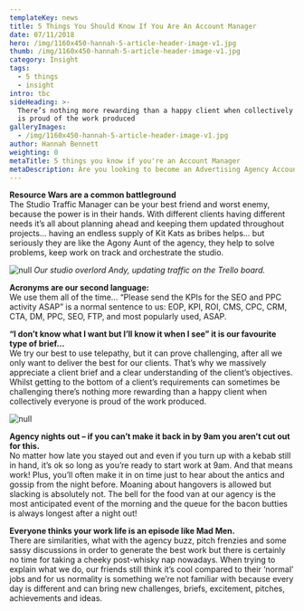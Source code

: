 ```yaml
---
templateKey: news
title: 5 Things You Should Know If You Are An Account Manager
date: 07/11/2018
hero: /img/1160x450-hannah-5-article-header-image-v1.jpg
thumb: /img/1160x450-hannah-5-article-header-image-v1.jpg
category: Insight
tags:
  - 5 things
  - insight
intro: tbc
sideHeading: >-
  There’s nothing more rewarding than a happy client when collectively everyone
  is proud of the work produced
galleryImages:
  - /img/1160x450-hannah-5-article-header-image-v1.jpg
author: Hannah Bennett
weighting: 0
metaTitle: 5 things you know if you're an Account Manager
metaDescription: Are you looking to become an Advertising Agency Account Manager? There are 5 key things you need to know...
---
```


**Resource Wars are a common battleground**\
The Studio Traffic Manager can be your best friend and worst enemy, because the power is in their hands. With different clients having different needs it’s all about planning ahead and keeping them updated throughout projects… having an endless supply of Kit Kats as bribes helps… but seriously they are like the Agony Aunt of the agency, they help to solve problems, keep work on track and orchestrate the studio.

![null](/img/1366x532-hannah-5-mid-article-image-a-v1.jpg)
_Our studio overlord Andy, updating traffic on the Trello board._

**Acronyms are our second language:**\
We use them all of the time… “Please send the KPIs for the SEO and PPC activity ASAP” is a normal sentence to us: EOP, KPI, ROI, CMS, CPC, CRM, CTA, DM, PPC, SEO, FTP, and most popularly used, ASAP.

**“I don’t know what I want but I’ll know it when I see” it is our favourite type of brief…**\
We try our best to use telepathy, but it can prove challenging, after all we only want to deliver the best for our clients. That’s why we massively appreciate a client brief and a clear understanding of the client’s objectives. Whilst getting to the bottom of a client’s requirements can sometimes be challenging there’s nothing more rewarding than a happy client when collectively everyone is proud of the work produced.

![null](/img/1366x532-hannah-5-mid-article-image-b-v1.jpg)

**Agency nights out – if you can’t make it back in by 9am you aren’t cut out for this.**\
No matter how late you stayed out and even if you turn up with a kebab still in hand, it’s ok so long as you’re ready to start work at 9am. And that means work! Plus, you’ll often make it in on time just to hear about the antics and gossip from the night before. Moaning about hangovers is allowed but slacking is absolutely not. The bell for the food van at our agency is the most anticipated event of the morning and the queue for the bacon butties is always longest after a night out!

**Everyone thinks your work life is an episode like Mad Men.**\
There are similarities, what with the agency buzz, pitch frenzies and some sassy discussions in order to generate the best work but there is certainly no time for taking a cheeky post-whisky nap nowadays. When trying to explain what we do, our friends still think it’s cool compared to their ‘normal’ jobs and for us normality is something we’re not familiar with because every day is different and can bring new challenges, briefs, excitement, pitches, achievements and ideas.
